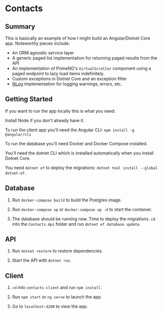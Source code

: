 
# Contacts



## Summary

This is basically an example of how I might build an Angular/Dotnet Core app. Noteworthy pieces include:

- An ORM agnostic service layer
- A generic paged list implementation for returning paged results from the API
- An implementation of PrimeNG's `VirtualScroller` component using a paged endpoint to lazy load items indefinitely.
- Custom exceptions in Dotnet Core and an exception filter
- [NLog](https://nlog-project.org/) implementation for logging warnings, errors, etc.



## Getting Started



If you want to run the app locally this is what you need:



Install Node if you don't already have it.



To run the client app you'll need the Angular CLI: `npm install -g @angular/cli`



To run the database you'll need Docker and Docker Compose installed.



You'll need the dotnet CLI which is installed automatically when you install Dotnet Core.



You need `dotnet ef` to deploy the migrations: `dotnet tool install --global dotnet-ef`.




## Database



1. Run `docker-compose build` to build the Postgres image.



2. Run `docker-compose up` or `docker-compose up -d` to start the container.



3. The database should be running now. Time to deploy the migrations. `cd` into the `Contacts.Api` folder and run `dotnet ef database update`.



## API

1. Run `dotnet restore` to restore dependencies.



2. Start the API with `dotnet run`.



## Client



1. `cd` into `contacts-client` and run `npm install`.



2. Run `npm start` or `ng serve` to launch the app.



3. Go to `localhost:4200` to view the app.